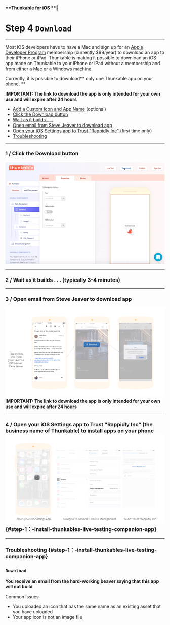 #### **Thunkable for iOS **

# Step 4 `Download`

---

Most iOS developers have to have a Mac and sign up for an [Apple Developer Program](https://developer.apple.com/programs/) membership \(currently $99/year\) to download an app to their iPhone or iPad.  Thunkable is making it possible to download an iOS app made on Thunkable to your iPhone or iPad without a membership and from either a Mac or a Windows machine.

Currently, it is possible to download** only one Thunkable app on your phone. **

**IMPORTANT: The link to download the app is only intended for your own use and will expire after 24 hours**

* [Add a Custom Icon and App Name](/ios/components/app-settings/custom-icon-+-app-name.md) \(optional\)
* [Click the Download button](#1--click-the-download-button)
* [Wait as it builds . . .](#2--wait-as-it-builds----typically-3-4-minutes) 
* [Open email from Steve Jeaver to download app](#3--open-email-from-steve-jeaver-to-download-app)
* [Open your iOS Settings app to Trust "Rappidly Inc" ](#step-1：-install-thunkables-live-testing-companion-app)\(first time only\)
* [Troubleshooting](#step-1：-install-thunkables-live-testing-companion-app)

---

### 1 / Click the Download button

![](/assets/download-ios-1.gif)

---

### 2 / Wait as it builds . . . \(typically 3-4 minutes\)

---

### 3 / Open email from Steve Jeaver to download app

![](/assets/dowloand-ios-fig-3.png)**IMPORTANT: The link to download the app is only intended for your own use and will expire after 24 hours**

---

### 4 /  Open your iOS Settings app to Trust "Rappidly Inc" \(the business name of Thunkable\) to install apps on your phone![](/assets/download-ios-fig-4.png) {#step-1：-install-thunkables-live-testing-companion-app}

---

### Troubleshooting {#step-1：-install-thunkables-live-testing-companion-app}

### `Download`

**You receive an email from the hard-working beaver saying that this app will not build**

Common issues

* You uploaded an icon that has the same name as an existing asset that you have uploaded
* Your app icon is not an image file



